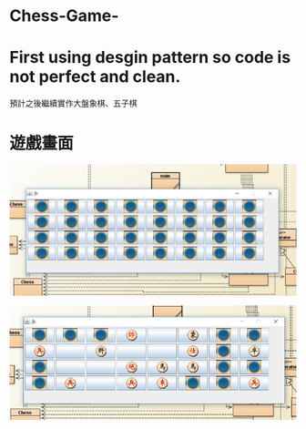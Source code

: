 # Chess-Game-

# First using desgin pattern so code is not perfect and clean.

預計之後繼續實作大盤象棋、五子棋

# 遊戲畫面

![Alt text](chess_start.PNG)

![Alt text](chess_in.PNG)